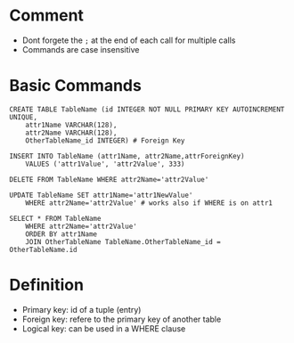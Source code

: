 # Comment
* Dont forgete the `;` at the end of each call for multiple calls
* Commands are case insensitive

# Basic Commands
    CREATE TABLE TableName (id INTEGER NOT NULL PRIMARY KEY AUTOINCREMENT UNIQUE,
        attr1Name VARCHAR(128), 
        attr2Name VARCHAR(128),
        OtherTableName_id INTEGER) # Foreign Key
    
    INSERT INTO TableName (attr1Name, attr2Name,attrForeignKey) 
        VALUES ('attr1Value', 'attr2Value', 333)
    
    DELETE FROM TableName WHERE attr2Name='attr2Value'
    
    UPDATE TableName SET attr1Name='attr1NewValue' 
        WHERE attr2Name='attr2Value' # works also if WHERE is on attr1
    
    SELECT * FROM TableName
        WHERE attr2Name='attr2Value'
        ORDER BY attr1Name
        JOIN OtherTableName TableName.OtherTableName_id = OtherTableName.id
  
# Definition
* Primary key: id of a tuple (entry)
* Foreign key: refere to the primary key of another table
* Logical key: can be used in a WHERE clause  